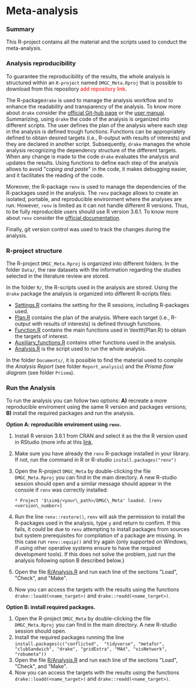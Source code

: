 # Meta-analysis 


### Summary

This R-project contains all the material and the scripts used to conduct the meta-analysis.

### Analysis reproducibility

To guarantee the reproducibility of the results, the whole analysis is structured within an `R-project` named `DMGC_Meta.Rproj` that is possible to download from this repository <span style="color:red">add repository link</span>.

The R-package`drake` is used to manage the analysis workflow and to enhance the readability and transparency of the analysis. To know more about `drake` consider the [official Git-hub page](https://github.com/ropensci/drake) or the [user manual](https://books.ropensci.org/drake/). Summarizing, using `drake` the code of the analysis is organized into different scripts. The user defines the plan of the analysis where each step in the analysis is defined trough functions. Functions can be appropriately defined to obtain desired targets (i.e., R-output with results of interests) and they are declared in another script. Subsequently, `drake` manages the whole analysis recognizing the dependency structure of the different targets. When any change is made to the code `drake` evaluates the analysis and updates the results. Using functions to define each step of the analysis allows to avoid "*coping and paste*" in the code, it makes debugging easier, and it facilitates the reading of the code.

Moreover, the R-package `renv` is used to manage the dependencies of the R-packages used in the analysis. The `renv` package allows to create an isolated, portable, and reproducible environment where the analyses are run. However, `renv` is limited as it can not handle different R versions. Thus, to be fully reproducible users should use R version 3.6.1. To know more about `renv` consider the [official documentation](https://rstudio.github.io/renv/articles/renv.html).

Finally, git version control was used to track the changes during the analysis.


### R-project structure

The R-project `DMGC_Meta.Rproj` is organized into different folders. In the folder `Data/`, the raw datasets with the information regarding the studies selected in the literature review are stored.

In the folder `R/`, the R-scripts used in the analysis are stored. Using the `drake` package the analysis is organized into different R-scripts files:

- [Settings.R](R/Settings.R) contains the setting for the R sessions, including R-packages used. 
- [Plan.R](R/Plan.R) contains the plan of the analysis. Where each target (i.e., R-output with results of interests) is defined through functions.
- [Function.R](R/Functions.R) contains the main functions used in \texttt{Plan.R} to obtain the targets of interest.
- [Auxiliary_functions.R](R/Auxiliary_functions.R) contains other functions used in the analysis.
- [Analysis.R](R/Analysis.R) is the script used to run the whole analysis.


In the folder `Documents/`, it is possible to find the material used to compile the *Analysis Report* (see folder `Report_analysis`) and the *Prisma flow diagram* (see folder `Prisma`).


### Run the Analysis


To run the analysis you can follow two options: **A)** recreate a more reproducible enviroment using the same R version and packages versions; **B)** install the required packages and run the analysis.

**Option A: reproducible enviroment using `renv`.**

1.  Install R version 3.6.1 from CRAN and select it as the the R version used in RStudio (more info at this [link](https://support.rstudio.com/hc/en-us/articles/200486138-Changing-R-versions-for-RStudio-desktop).
2. Make sure you have already the `renv` R-package installed in your library. If not, run the command in R or R-studio `install.packages("renv")`
3. Open the R-project `DMGC_Meta`  by double-clicking the file `DMGC_Meta.Rproj` you can find in the main directory. A new R-studio session should open and a similar message should appear in the console if `renv` was correctly installed:

    `* Project '$\sim$/<your\_path>/DMGC\_Meta' loaded. [renv <version\_number>]`
4. Run the line `renv::restore()`, `renv` will ask the permission to install the R-packages used in the analysis, type `y` and return to confirm. If this fails, it could be due to `renv` attempting to install packages from sources but system prerequisites for compilation of a package are missing. In this case run `renv::equip()` and try again (only supported on Windows; if using other operative systems ensure to have the required development tools). If this does not solve the problem, just run the analysis following option B described below.}
5. Open the file [R/Analysis.R](R/Analysis.R) and run each line of the sections "Load", "Check", and "Make".
6. Now you can access the targets with the results using the functions `drake::loadd(<name_target>)` and `drake::readd(<name_target>)`.

**Option B: install required packages.**

1.  Open the R-project `DMGC_Meta`  by double-clicking the file `DMGC_Meta.Rproj` you can find in the main directory. A new R-studio session should open.
2. Install the required packages running the line `install.packages(c("conflicted",  "tidyverse", "metafor", "clubSandwich", "drake", "gridExtra", "MAd", "visNetwork", "robumeta"))`
3. Open the file [R/Analysis.R](R/Analysis.R) and run each line of the sections "Load", "Check", and "Make".
4. Now you can access the targets with the results using the functions `drake::loadd(<name_target>)` and `drake::readd(<name_target>)`.



